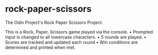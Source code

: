 ﻿# rock-paper-scissors
The Odin Project's Rock Paper Scissors Project.

This is a Rock, Paper, Scissors game played via the console.
    • Prompted input is changed to all lowercase characters.
    • 5 rounds are played.
    • Scores are tracked and updated each round
    • Win conditions are determined and printed when met.
